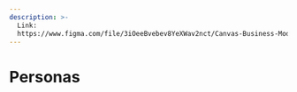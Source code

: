 ```yaml
---
description: >-
  Link:
  https://www.figma.com/file/3iOeeBvebev8YeXWav2nct/Canvas-Business-Model?type=whiteboard&node-id=461%3A1224&t=WIEnKifnsSZFxfpQ-1
---
```


# Personas

<figure><img src=".gitbook/assets/Canvas Business Model (19).png" alt=""><figcaption></figcaption></figure>

